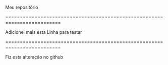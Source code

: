 Meu repositório

=========================================================================

Adicionei mais esta Linha para testar

=========================================================================

Fiz esta alteração no github


